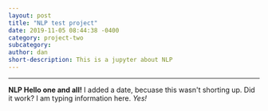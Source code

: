 ```yaml
---
layout: post
title: "NLP test project"
date: 2019-11-05 08:44:38 -0400
category: project-two
subcategory:
author: dan
short-description: This is a jupyter about NLP
---
```

-----
**NLP Hello one and all!**
I added a date, becuase this wasn't shorting up. Did it work?
I am typing information here. *Yes!*
